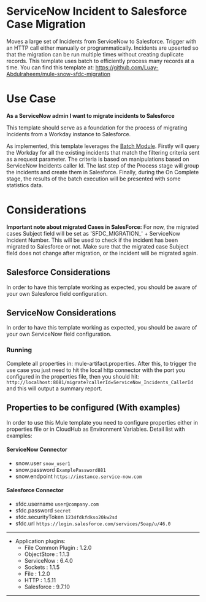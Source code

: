 
# ServiceNow Incident to Salesforce Case Migration	

<!-- Header (start) -->

<!-- Header (end) -->
Moves a large set of Incidents from ServiceNow to Salesforce. Trigger with an HTTP call either manually or programmatically. Incidents are upserted so that the migration can be run multiple times without creating duplicate records. This template uses batch to efficiently process many records at a time. You can find this template at: https://github.com/Luay-Abdulraheem/mule-snow-sfdc-migration

# Use Case
<!-- Use Case (start) -->
**As a ServiceNow admin I want to migrate incidents to Salesforce**

This template should serve as a foundation for the process of migrating Incidents from a Workday instance to Salesforce. 

As implemented, this template leverages the [Batch Module](http://www.mulesoft.org/documentation/display/current/Batch+Processing).
Firstly will query the Workday for all the existing incidents that match the filtering criteria sent as a request parameter. The criteria is based on manipulations based on ServiceNow Incidents caller Id.
The last step of the Process stage will group the incidents and create them in Salesforce.
Finally, during the On Complete stage, the results of the batch execution will be presented with some statistics data.

# Considerations <a name="considerations"/>

**Important note about migrated Cases in SalesForce:** For now, the migrated cases Subject field will be set as 'SFDC_MIGRATION_' + ServiceNow Incident Number. This will be used to check if the incident has been migrated to Salesforce or not. Make sure that the migrated case Subject field does not change after migration, or the incident will be migrated again.  

## Salesforce Considerations <a name="salesforceconsiderations"/>

In order to have this template working as expected, you should be aware of your own Salesforce field configuration.

## ServiceNow Considerations <a name="workdayconsiderations"/>

In order to have this template working as expected, you should be aware of your own ServiceNow field configuration.

### Running <a name="runonmuleesbstandalone"/>
Complete all properties in: mule-artifact.properties. 
After this, to trigger the use case you just need to hit the local http connector with the port you configured in the properties file, then you should hit: `http://localhost:8081/migrate?callerId=ServiceNow_Incidents_CallerId` and this will output a summary report.

## Properties to be configured (With examples) <a name="propertiestobeconfigured"/>
In order to use this Mule template you need to configure properties either in properties file or in CloudHub as Environment Variables. Detail list with examples:

#### ServiceNow Connector 
+ snow.user `snow_user1`
+ snow.password `ExamplePassword881`
+ snow.endpoint `https://instance.service-now.com`

#### Salesforce Connector
+ sfdc.username `user@company.com`
+ sfdc.password `secret`
+ sfdc.securityToken `1234fdkfdkso20kw2sd`
+ sfdc.url `https://login.salesforce.com/services/Soap/u/46.0`

**********************************************************************
* Application plugins:                                              
  - File Common Plugin : 1.2.0                              
  - ObjectStore : 1.1.3                                             
  - ServiceNow : 6.4.0                                              
  - Sockets : 1.1.5                                                 
  - File : 1.2.0                                                    
  - HTTP : 1.5.11                                                   
  - Salesforce : 9.7.10                                             
**********************************************************************